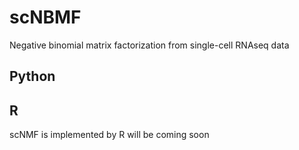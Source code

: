 # scNBMF
Negative binomial matrix factorization from single-cell RNAseq data
## Python

## R
scNMF is implemented by R will be coming soon

